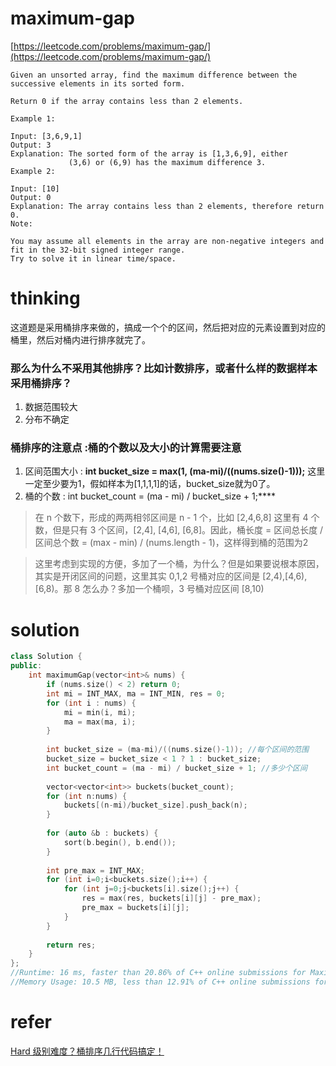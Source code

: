 # maximum-gap

[https://leetcode.com/problems/maximum-gap/](https://leetcode.com/problems/maximum-gap/)

```
Given an unsorted array, find the maximum difference between the successive elements in its sorted form.

Return 0 if the array contains less than 2 elements.

Example 1:

Input: [3,6,9,1]
Output: 3
Explanation: The sorted form of the array is [1,3,6,9], either
             (3,6) or (6,9) has the maximum difference 3.
Example 2:

Input: [10]
Output: 0
Explanation: The array contains less than 2 elements, therefore return 0.
Note:

You may assume all elements in the array are non-negative integers and fit in the 32-bit signed integer range.
Try to solve it in linear time/space.
```

# thinking

这道题是采用桶排序来做的，搞成一个个的区间，然后把对应的元素设置到对应的桶里，然后对桶内进行排序就完了。

### 那么为什么不采用其他排序？比如计数排序，或者什么样的数据样本采用桶排序？

1. 数据范围较大
2. 分布不确定

### 桶排序的注意点 :桶的个数以及大小的计算需要注意

1. 区间范围大小 : **int bucket_size = max(1, (ma-mi)/((nums.size()-1)));** 这里一定至少要为1，假如样本为[1,1,1,1]的话，bucket_size就为0了。
2. 桶的个数 : int bucket_count = (ma - mi) / bucket_size + 1;****

> 在 n 个数下，形成的两两相邻区间是 n - 1 个，比如 [2,4,6,8] 这里有 4 个数，但是只有 3 个区间，[2,4], [4,6], [6,8]。因此，桶长度 = 区间总长度 / 区间总个数 = (max - min) / (nums.length - 1)，这样得到桶的范围为2

> 这里考虑到实现的方便，多加了一个桶，为什么？但是如果要说根本原因，其实是开闭区间的问题，这里其实 0,1,2 号桶对应的区间是 [2,4),[4,6),[6,8)。那 8 怎么办？多加一个桶呗，3 号桶对应区间 [8,10)

# solution 

```c++
class Solution {
public:
    int maximumGap(vector<int>& nums) {
        if (nums.size() < 2) return 0;
        int mi = INT_MAX, ma = INT_MIN, res = 0;
        for (int i : nums) {
            mi = min(i, mi);
            ma = max(ma, i);
        }
        
        int bucket_size = (ma-mi)/((nums.size()-1)); //每个区间的范围
        bucket_size = bucket_size < 1 ? 1 : bucket_size;
        int bucket_count = (ma - mi) / bucket_size + 1; //多少个区间
        
        vector<vector<int>> buckets(bucket_count);
        for (int n:nums) {
            buckets[(n-mi)/bucket_size].push_back(n);
        }
        
        for (auto &b : buckets) {
            sort(b.begin(), b.end());
        }
       
        int pre_max = INT_MAX;
        for (int i=0;i<buckets.size();i++) {
            for (int j=0;j<buckets[i].size();j++) {
                res = max(res, buckets[i][j] - pre_max);
                pre_max = buckets[i][j];
            }
        }
        
        return res;
    }
};
//Runtime: 16 ms, faster than 20.86% of C++ online submissions for Maximum Gap.
//Memory Usage: 10.5 MB, less than 12.91% of C++ online submissions for Maximum Gap.
```

# refer

[Hard 级别难度？桶排序几行代码搞定！](https://mp.weixin.qq.com/s/xHxjCDdFZyCW2pnY6Cz8SQ)
